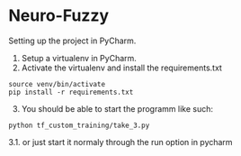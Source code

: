 # Neuro-Fuzzy

Setting up the project in PyCharm.
  1. Setup a virtualenv in PyCharm.
  2. Activate the virtualenv and install the requirements.txt
  
    source venv/bin/activate
    pip install -r requirements.txt
    
  3. You should be able to start the programm like such:
    
    python tf_custom_training/take_3.py
  3.1. or just start it normaly through the run option in pycharm
  
      
  
  
